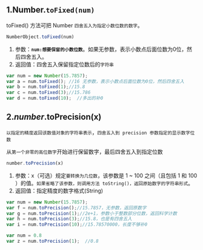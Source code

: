 ## 1.Number.`toFixed(num)`

toFixed() 方法可把 Number `四舍五入为指定小数位数的数字`。

``` javascript
NumberObject.toFixed(num)
```

1. 参数：**`num:想要保留的小数位数`**。如果无参数，表示小数点后面位数为0位，然后四舍五入。
2. 返回值：四舍五入保留指定位数后的`字符串`

``` javascript
var num = new Number(15.7857);
var a = num.toFixed(); //16 无参数，表示小数点后面位数为0位，然后四舍五入
var b = num.toFixed(1);//15.8
var c = num.toFixed(3);//15.786
var d = num.toFixed(10);  //多出的补0
```



## 2.*number*.toPrecision(x)

`以指定的精度返回该数值对象的字符串表示`，`四舍五入到 precision 参数指定的显示数字位数`

从`第一个非零的高位数字`开始进行保留数字，最后四舍五入到指定位数

``` javascript
number.toPrecision(x)
```

1. 参数：x（可选）规定`要转换为几位数`，该参数是 1 ~ 100 之间（且包括 1 和 100 ）的值。`如果省略了该参数，则调用方法 toString()，返回原始数字的字符串形式`。
2. 返回值：指定精度的数字格式(String)

``` javascript
var num = new Number(15.7857);
var f = num.toPrecision();//15.7857，无参数，返回原数字
var g = num.toPrecision(1);//2e+1，参数小于整数部分位数，返回科学计数
var h = num.toPrecision(3);//15.8，也是有四舍五入
var i = num.toPrecision(10);//15.78570000，长度不够补0

var num = 0.8
var z = num.toPrecision(1);  //0.8
```

